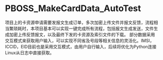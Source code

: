 # PBOSS_MakeCardData_AutoTest
  项目上的卡资源申请需要发报文生成订单，多次加密上传文件并报文反馈，流程相当繁琐耗时，本项目基本可以实现一键完成所有流程，包括报文生成发送，文件生成加密上传反馈报文，以及最终下发的卡资源及索引文件的下载。
  部分数据采用交互模式来获取用户输入，可以实现不同省及号段等相关信息的灵活化。IMSI，ICCID，EID目前也是采用交互模式，由用户自行输入，后续将优化为Python连接Linux从日志中直接获取。
